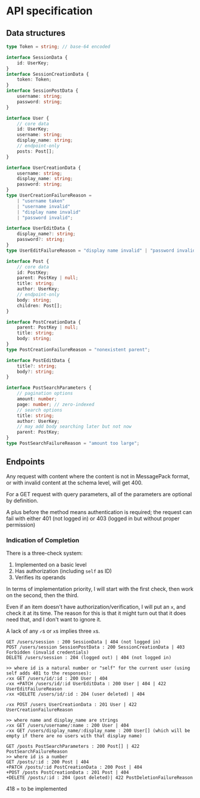 # API specification

## Data structures

```ts
type Token = string; // base-64 encoded

interface SessionData {
	id: UserKey;
}
interface SessionCreationData {
	token: Token;
}
interface SessionPostData {
	username: string;
	password: string;
}

interface User {
	// core data
	id: UserKey;
	username: string;
	display_name: string;
	// endpoint-only
	posts: Post[];
}

interface UserCreationData {
	username: string;
	display_name: string;
	password: string;
}
type UserCreationFailureReason =
	| "username taken"
	| "username invalid"
	| "display name invalid"
	| "password invalid";

interface UserEditData {
	display_name?: string;
	password?: string;
}
type UserEditFailureReason = "display name invalid" | "password invalid";

interface Post {
	// core data
	id: PostKey;
	parent: PostKey | null;
	title: string;
	author: UserKey;
	// endpoint-only
	body: string;
	children: Post[];
}

interface PostCreationData {
	parent: PostKey | null;
	title: string;
	body: string;
}
type PostCreationFailureReason = "nonexistent parent";

interface PostEditData {
	title?: string;
	body?: string;
}

interface PostSearchParameters {
	// pagination options
	amount: number;
	page: number; // zero-indexed
	// search options
	title: string;
	author: UserKey;
	// may add body searching later but not now
	parent: PostKey;
}
type PostSearchFailureReason = "amount too large";
```

## Endpoints

Any request with content where the content is not in MessagePack format, or with invalid content at the schema level, will get 400.

For a GET request with query parameters, all of the parameters are optional by definition.

A plus before the method means authentication is required; the request can fail with either 401 (not logged in) or 403 (logged in but without proper permission)

### Indication of Completion

There is a three-check system:

1. Implemented on a basic level
2. Has authorization (including `self` as ID)
3. Verifies its operands

In terms of implementation priority, I will start with the first check, then work on the second, then the third.

Even if an item doesn't have authorization/verification, I will put an `x`, and check it at its time. The reason for this is that it might turn out that it does need that, and I don't want to ignore it.

A lack of any `✓`s or `x`s implies three `x`s.

```
GET /users/session : 200 SessionData | 404 (not logged in)
POST /users/session SessionPostData : 200 SessionCreationData | 403 Forbidden (invalid credentials)
DELETE /users/session : 204 (logged out) | 404 (not logged in)

>> where id is a natural number or "self" for the current user (using self adds 401 to the responses):
✓xx GET /users/id/:id : 200 User | 404
✓xx +PATCH /users/id/:id UserEditData : 200 User | 404 | 422 UserEditFailureReason
✓xx +DELETE /users/id/:id : 204 (user deleted) | 404

✓xx POST /users UserCreationData : 201 User | 422 UserCreationFailureReason

>> where name and display_name are strings
✓xx GET /users/username/:name : 200 User | 404
✓xx GET /users/display_name/:display_name : 200 User[] (which will be empty if there are no users with that display name)

GET /posts PostSearchParameters : 200 Post[] | 422 PostSearchFailureReason
>> where id is a number
GET /posts/:id : 200 Post | 404
+PATCH /posts/:id PostCreationData : 200 Post | 404
+POST /posts PostCreationData : 201 Post | 404
+DELETE /posts/:id : 204 (post deleted)| 422 PostDeletionFailureReason
```

418 = to be implemented
